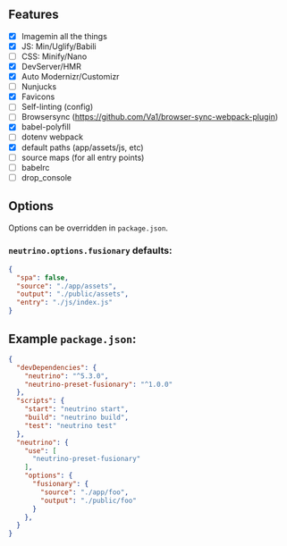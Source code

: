 ## Features

- [x] Imagemin all the things
- [x] JS: Min/Uglify/Babili
- [ ] CSS: Minify/Nano
- [x] DevServer/HMR
- [x] Auto Modernizr/Customizr
- [ ] Nunjucks
- [x] Favicons
- [ ] Self-linting (config)
- [ ] Browsersync (https://github.com/Va1/browser-sync-webpack-plugin)
- [x] babel-polyfill
- [ ] dotenv webpack
- [x] default paths (app/assets/js, etc)
- [ ] source maps (for all entry points)
- [ ] babelrc
- [ ] drop_console

## Options

Options can be overridden in `package.json`.

### `neutrino.options.fusionary` defaults:

```json
{
  "spa": false,
  "source": "./app/assets",
  "output": "./public/assets",
  "entry": "./js/index.js"
}
```

## Example `package.json`:

```json
{
  "devDependencies": {
    "neutrino": "^5.3.0",
    "neutrino-preset-fusionary": "^1.0.0"
  },
  "scripts": {
    "start": "neutrino start",
    "build": "neutrino build",
    "test": "neutrino test"
  },
  "neutrino": {
    "use": [
      "neutrino-preset-fusionary"
    ],
    "options": {
      "fusionary": {
        "source": "./app/foo",
        "output": "./public/foo"
      }
    },
  }
}

```
